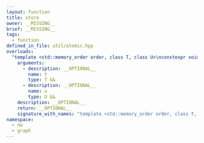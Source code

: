 ```yaml
---
layout: function
title: store
owner: __MISSING__
brief: __MISSING__
tags:
  - function
defined_in_file: util/atomic.hpp
overloads:
  "template <std::memory_order order, class T, class U>\nconstexpr void store(T &&, U &&)":
    arguments:
      - description: __OPTIONAL__
        name: t
        type: T &&
      - description: __OPTIONAL__
        name: u
        type: U &&
    description: __OPTIONAL__
    return: __OPTIONAL__
    signature_with_names: "template <std::memory_order order, class T, class U>\nconstexpr void store(T && t, U && u)"
namespace:
  - nw
  - graph
---
```

